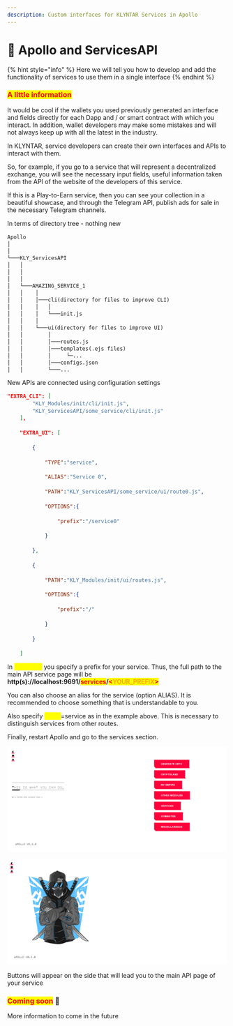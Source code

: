 ```yaml
---
description: Custom interfaces for KLYNTAR Services in Apollo
---
```


# 🥶 Apollo and ServicesAPI

{% hint style="info" %}
Here we will tell you how to develop and add the functionality of services to use them in a single interface
{% endhint %}

### <mark style="color:red;">A little information</mark>

It would be cool if the wallets you used previously generated an interface and fields directly for each Dapp and / or smart contract with which you interact. In addition, wallet developers may make some mistakes and will not always keep up with all the latest in the industry.

In KLYNTAR, service developers can create their own interfaces and APIs to interact with them.

So, for example, if you go to a service that will represent a decentralized exchange, you will see the necessary input fields, useful information taken from the API of the website of the developers of this service.

If this is a Play-to-Earn service, then you can see your collection in a beautiful showcase, and through the Telegram API, publish ads for sale in the necessary Telegram channels.



In terms of directory tree - nothing new

```
Apollo
│     
│   
└───KLY_ServicesAPI
│   │   
│   │
│   │   
│   └───AMAZING_SERVICE_1
│   │    │   
│   │    │───cli(directory for files to improve CLI)
│   │    │   │
│   │    │   └───init.js 
│   │    │
│   │    └───ui(directory for files to improve UI)
│   │        │
│   │        │───routes.js
│   │        │───templates(.ejs files)
│   │        │     └─...
│   │        │───configs.json
│   │        └───...
```

New APIs are connected using configuration settings

```json
"EXTRA_CLI": [
        "KLY_Modules/init/cli/init.js",
        "KLY_ServicesAPI/some_service/cli/init.js"
    ],

    "EXTRA_UI": [
        
        {

            "TYPE":"service",
            
            "ALIAS":"Service 0",

            "PATH":"KLY_ServicesAPI/some_service/ui/route0.js",
            
            "OPTIONS":{
             
                "prefix":"/service0"
            
            }

        },

        {

            "PATH":"KLY_Modules/init/ui/routes.js",

            "OPTIONS":{
             
                "prefix":"/"
            
            }

        }
        
    ]
```

In <mark style="color:yellow;">**OPTIONS**</mark> you specify a prefix for your service. Thus, the full path to the main API service page will be **http(s)://localhost:9691/**<mark style="color:red;">**services**</mark>**/**<mark style="color:red;">**<**</mark><mark style="color:orange;">**YOUR\_PREFIX**</mark><mark style="color:red;">**>**</mark>

You can also choose an alias for the service (option ALIAS). It is recommended to choose something that is understandable to you.

Also specify <mark style="color:yellow;">**TYPE**</mark>=service as in the example above. This is necessary to distinguish services from other routes.

Finally, restart Apollo and go to the services section.

![](<../../.gitbook/assets/image (27) (1) (1).png>)

![](<../../.gitbook/assets/image (22) (1) (1) (1).png>)

Buttons will appear on the side that will lead you to the main API page of your service

### <mark style="color:red;">**Coming soon**</mark> 👻

More information to come in the future
